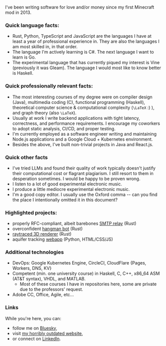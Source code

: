 I've been writing software for love and/or money since my first Minecraft mod in 2013. 

### Quick language facts:
- Rust, Python, TypeScript and JavaScript are the languages I have at least a year of professional experience in. They are also the languages I am most skilled in, in that order.  
- The language I'm actively learning is C#. The next language I want to learn is Go.  
- The experimental language that has currently piqued my interest is Vine (previously it was Gleam). The language I would most like to know better is Haskell.  

### Quick professionally relevant facts:
- The most interesting courses of my degree were on compiler design (Java), multimedia coding (C), functional programming (Haskell), theoretical computer science & computational complexity (`\LaTeX` :) ), and graph theory (also `\LaTeX`).  
- Usually at work I write backend applications with tight latency, correctness, and performance requirements. I encourage my coworkers to adopt static analysis, CI/CD, and proper testing.
- I'm currently employed as a software engineer writing and maintaining Node.js applications and a Google Cloud + Kubernetes environment.
- Besides the above, I've built non-trivial projects in Java and React.js.

### Quick other facts
- I've tried LLMs and found their quality of work typically doesn't justify their computational cost or flagrant plagiarism. I still resort to them in desperation sometimes. I would be happy to be proven wrong.
- I listen to a lot of good experimental electronic music.
- I produce a little mediocre experimental electronic music.
- I'm a good copy editor. I usually use the Oxford comma -- can you find the place I intentionally omitted it in this document?

### Highlighted projects:
- properly RFC-compliant, albeit barebones [SMTP relay](https://github.com/mademast/sail) (Rust)
- overconfident [hangman bot](https://github.com/novedevo/lose_at_hangman_rs) (Rust)
- [raytraced 3D renderer](https://github.com/novedevo/raytracer) (Rust)
- aquifer tracking [webapp](https://github.com/novedevo/watertable) (Python, HTML/CSS/JS)

### Additional technologies
- DevOps: Google Kubernetes Engine, CircleCI, CloudFlare {Pages, Workers, DNS, KV}
- Competent (min. one university course) in Haskell, C, C++, x86_64 ASM (AT&T syntax), VHDL, and MATLAB.
  - Most of these courses I have in repositories here, some are private due to the professors' request.
- Adobe CC, Office, Agile, etc...

### Links
While you're here, you can:
- follow me on [Bluesky](https://bsky.app/profile/nove.dev),
- visit [my horribly outdated website](https://nove.dev),
- or connect on [LinkedIn](https://linkedin.com/in/devon-burnham-7602751a5/).
